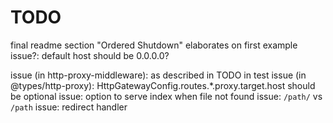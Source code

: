 # TODO

final readme section "Ordered Shutdown" elaborates on first example
issue?: default host should be 0.0.0.0?

issue (in http-proxy-middleware): as described in TODO in test
issue (in @types/http-proxy): HttpGatewayConfig.routes.*.proxy.target.host should be optional
issue: option to serve index when file not found
issue: `/path/` vs `/path`
issue: redirect handler
